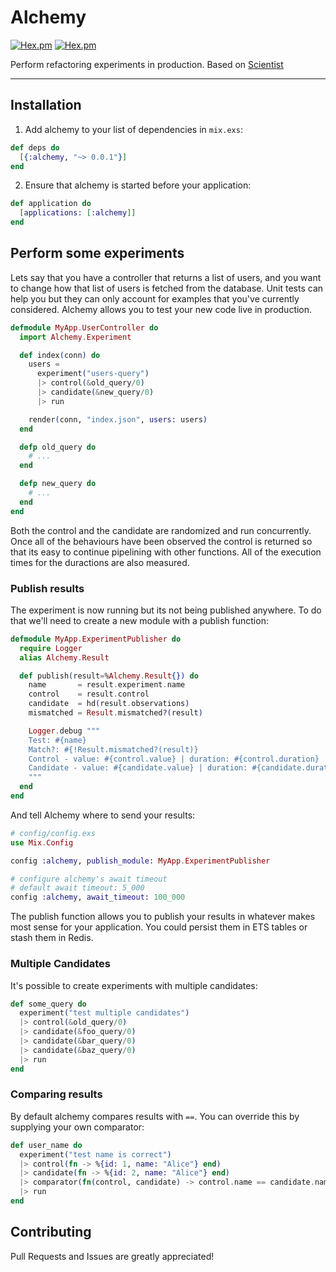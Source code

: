 # Alchemy


[![Hex.pm](https://img.shields.io/hexpm/v/alchemy.svg?style=flat-square)](https://hex.pm/packages/alchemy)
[![Hex.pm](https://img.shields.io/hexpm/dt/alchemy.svg?style=flat-square)](https://hex.pm/packages/alchemy)

Perform refactoring experiments in production. Based on [Scientist](https://github.com/github/scientist)

---

## Installation

1. Add alchemy to your list of dependencies in `mix.exs`:
``` elixir
def deps do
  [{:alchemy, "~> 0.0.1"}]
end
```

2. Ensure that alchemy is started before your application:
``` elixir
def application do
  [applications: [:alchemy]]
end
```

## Perform some experiments

Lets say that you have a controller that returns a list of users, and you want to change how that list of users is fetched from the database. Unit tests can help you but they can only account for examples that you've currently considered. Alchemy allows you to test your new code live in production.

```elixir
defmodule MyApp.UserController do
  import Alchemy.Experiment

  def index(conn) do
    users =
      experiment("users-query")
      |> control(&old_query/0)
      |> candidate(&new_query/0)
      |> run

    render(conn, "index.json", users: users)
  end

  defp old_query do
    # ...
  end

  defp new_query do
    # ...
  end
end
```

Both the control and the candidate are randomized and run concurrently. Once all of the behaviours have been observed the control is returned so that its easy to continue pipelining with other functions. All of the execution times for the duractions are also measured.

### Publish results

The experiment is now running but its not being published anywhere. To do that we'll need to create a new module with a publish function:

``` elixir
defmodule MyApp.ExperimentPublisher do
  require Logger
  alias Alchemy.Result

  def publish(result=%Alchemy.Result{}) do
    name       = result.experiment.name
    control    = result.control
    candidate  = hd(result.observations)
    mismatched = Result.mismatched?(result)

    Logger.debug """
    Test: #{name}
    Match?: #{!Result.mismatched?(result)}
    Control - value: #{control.value} | duration: #{control.duration}
    Candidate - value: #{candidate.value} | duration: #{candidate.duration}
    """
  end
end
```

And tell Alchemy where to send your results:

``` elixir
# config/config.exs
use Mix.Config

config :alchemy, publish_module: MyApp.ExperimentPublisher

# configure alchemy's await timeout
# default await timeout: 5_000
config :alchemy, await_timeout: 100_000
```

The publish function allows you to publish your results in whatever makes most sense for your application. You could persist them in ETS tables or stash them in Redis.

### Multiple Candidates

It's possible to create experiments with multiple candidates:

``` elixir
def some_query do
  experiment("test multiple candidates")
  |> control(&old_query/0)
  |> candidate(&foo_query/0)
  |> candidate(&bar_query/0)
  |> candidate(&baz_query/0)
  |> run
end
```

### Comparing results

By default alchemy compares results with `==`. You can override this by supplying your own comparator:

``` elixir
def user_name do
  experiment("test name is correct")
  |> control(fn -> %{id: 1, name: "Alice"} end)
  |> candidate(fn -> %{id: 2, name: "Alice"} end)
  |> comparator(fn(control, candidate) -> control.name == candidate.name end)
  |> run
end
```

## Contributing

Pull Requests and Issues are greatly appreciated!
